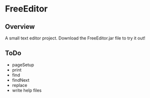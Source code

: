 # FreeEditor
## Overview
A small text editor project. Download the FreeEditor.jar file to try it out!

## ToDo
- pageSetup
- print
- find
- findNext
- replace
- write help files

